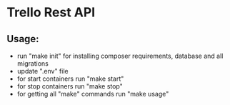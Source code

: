 # Trello Rest API
## Usage:
 - run "make init" for installing composer requirements, database and all migrations
 - update ".env" file
 - for start containers run "make start"
 - for stop containers run "make stop"
 - for getting all "make" commands run "make usage"
